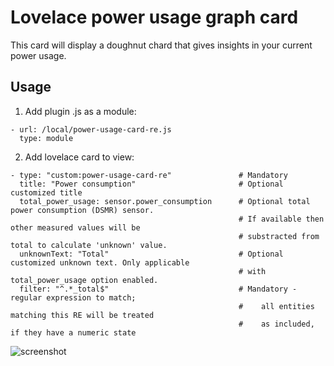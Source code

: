 # Lovelace power usage graph card

This card will display a doughnut chard that gives insights in your current power usage. 

## Usage
1. Add plugin .js as a module:
```
- url: /local/power-usage-card-re.js
  type: module
```
2. Add lovelace card to view:
```
- type: "custom:power-usage-card-re"               # Mandatory
  title: "Power consumption"                       # Optional customized title
  total_power_usage: sensor.power_consumption      # Optional total power consumption (DSMR) sensor.
                                                   # If available then other measured values will be 
                                                   # substracted from total to calculate 'unknown' value.
  unknownText: "Total"                             # Optional customized unknown text. Only applicable
                                                   # with total_power_usage option enabled.
  filter: "^.*_total$"                             # Mandatory - regular expression to match; 
                                                   #    all entities matching this RE will be treated
                                                   #    as included, if they have a numeric state
 ```

![screenshot](https://raw.githubusercontent.com/DBa2016/power-usage-card-re/master/power-usage-card-re.png)
